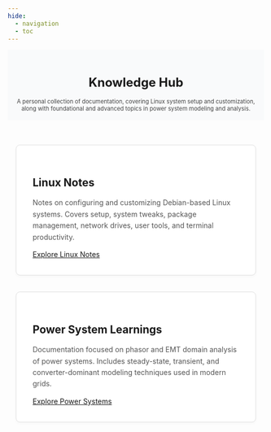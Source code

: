 ```yaml
---
hide:
  - navigation
  - toc
---
```



<section style="padding:1rem 1rem; text-align:center; background:#f9fafb;">
  <h1 style="font-size:1.5rem; margin-bottom:1rem;">Knowledge Hub</h1>
  <p style="max-width:720px; margin:0 auto; font-size:0.7rem; color:#444;">
    A personal collection of documentation, covering Linux system setup and customization, along with 
    foundational and advanced topics in power system modeling and analysis.
  </p>
</section>

<section style="padding:3rem 1rem; max-width:1100px; margin:auto; display:flex; flex-wrap:wrap; gap:2rem; justify-content:center;">
  <div style="flex:1 1 300px; background:white; border:1px solid #e0e0e0; border-radius:8px; padding:2rem; box-shadow:0 2px 6px rgba(0,0,0,0.03);">
    <h2 style="margin-bottom:1rem;">Linux Notes</h2>
    <p style="color:#555; line-height:1.6;">
      Notes on configuring and customizing Debian-based Linux systems. Covers setup, system tweaks, package management, network drives, user tools, and terminal productivity.
    </p>
    <a href="Linux/" class="md-button md-button--primary" style="margin-top:1.5rem;">Explore Linux Notes</a>
  </div>

  <div style="flex:1 1 300px; background:white; border:1px solid #e0e0e0; border-radius:8px; padding:2rem; box-shadow:0 2px 6px rgba(0,0,0,0.03);">
    <h2 style="margin-bottom:1rem;">Power System Learnings</h2>
    <p style="color:#555; line-height:1.6;">
      Documentation focused on phasor and EMT domain analysis of power systems. Includes steady-state, transient, and converter-dominant modeling techniques used in modern grids.
    </p>
    <a href="Power_systems/" class="md-button md-button--primary" style="margin-top:1.5rem;">Explore Power Systems</a>
  </div>
</section>